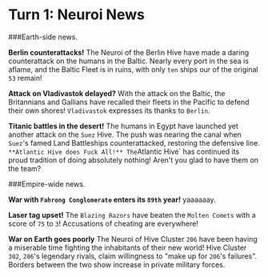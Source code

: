 # Turn 1: Neuroi News

###Earth-side news.

**Berlin counterattacks!** The Neuroi of the Berlin Hive have made a daring counterattack on the humans in the Baltic. Nearly every port in the sea is aflame, and the Baltic Fleet is in ruins, with only `ten` ships our of the original `53` remain!

**Attack on Vladivastok delayed?** With the attack on the Baltic, the Britannians and Gallians have recalled their fleets in the Pacific to defend their own shores! `Vladivastok` expresses its thanks to `Berlin`.

**Titanic battles in the desert!** The humans in Egypt have launched yet another attack on the `Suez` Hive. The push was nearing the canal when `Suez`'s famed Land Battleships counterattacked, restoring the defensive line.
`
**Atlantic Hive does Fuck All!** The `Atlantic Hive` has continued its proud tradition of doing absolutely nothing! Aren't you glad to have them on the team?

###Empire-wide news.

**War with `Fahrong Conglomerate` enters its `89th` year!** yaaaaaay.

**Laser tag upset!** The `Blazing Razors` have beaten the `Molten Comets` with a score of `75` to `3`! Accusations of cheating are everywhere!

**War on Earth goes poorly** The Neuroi of Hive Cluster `206` have been having a miserable time fighting the inhabitants of their new world! Hive Cluster `302`, `206`'s legendary rivals, claim willingness to "make up for `206`'s failures". Borders between the two show increase in private military forces.
